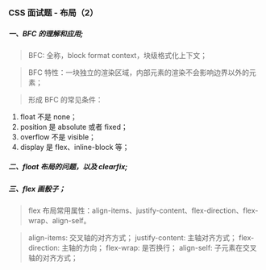 ### CSS 面试题 - 布局（2）

##### 一、BFC 的理解和应用;

> BFC: 全称，block format context，块级格式化上下文；

> BFC 特性：一块独立的渲染区域，内部元素的渲染不会影响边界以外的元素；

> 形成 BFC 的常见条件：

1. float 不是 none；
2. position 是 absolute 或者 fixed；
3. overflow 不是 visible；
4. display 是 flex、inline-block 等；

##### 二、float 布局的问题，以及 clearfix;

##### 三、flex 画骰子；

> flex 布局常用属性：align-items、justify-content、flex-direction、flex-wrap、align-self。

> align-items: 交叉轴的对齐方式；
> justify-content: 主轴对齐方式；
> flex-direction: 主轴的方向；
> flex-wrap: 是否换行；
> align-self: 子元素在交叉轴的对齐方式；
